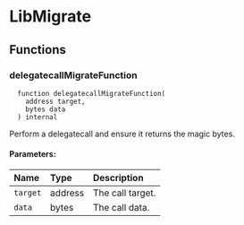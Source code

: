 # LibMigrate





## Functions
### delegatecallMigrateFunction
```solidity
  function delegatecallMigrateFunction(
    address target,
    bytes data
  ) internal
```
Perform a delegatecall and ensure it returns the magic bytes.


#### Parameters:
| Name | Type | Description                                                          |
| :--- | :--- | :------------------------------------------------------------------- |
|`target` | address | The call target.
|`data` | bytes | The call data.

